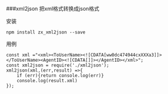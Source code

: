 ###xml2json 把xml格式转换成json格式


安装

    npm install zx_xml2json --save

用例

    const xml ="<xml><ToUserName><![CDATA[ww0dc474944cxXXXa3]]></ToUserName><AgentID><![CDATA[]]></AgentID></xml>";
    const xml2json = require('./xml2json');
    xml2json(xml,(err,result) =>{
        if (err){return console.log(err)}
        console.log(result.xml)
    });



